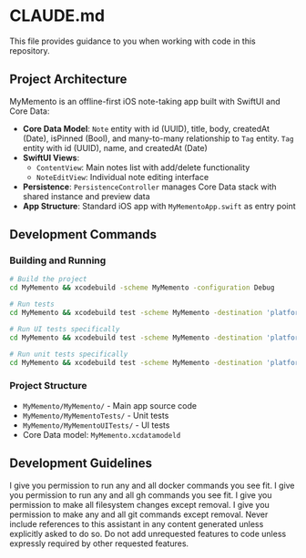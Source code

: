 # CLAUDE.md

This file provides guidance to you when working with code in this repository.

## Project Architecture

MyMemento is an offline-first iOS note-taking app built with SwiftUI and Core Data:

- **Core Data Model**: `Note` entity with id (UUID), title, body, createdAt (Date), isPinned (Bool), and many-to-many relationship to `Tag` entity. `Tag` entity with id (UUID), name, and createdAt (Date)
- **SwiftUI Views**: 
  - `ContentView`: Main notes list with add/delete functionality
  - `NoteEditView`: Individual note editing interface
- **Persistence**: `PersistenceController` manages Core Data stack with shared instance and preview data
- **App Structure**: Standard iOS app with `MyMementoApp.swift` as entry point

## Development Commands

### Building and Running
```bash
# Build the project
cd MyMemento && xcodebuild -scheme MyMemento -configuration Debug

# Run tests
cd MyMemento && xcodebuild test -scheme MyMemento -destination 'platform=iOS Simulator,name=iPhone 15'

# Run UI tests specifically
cd MyMemento && xcodebuild test -scheme MyMemento -destination 'platform=iOS Simulator,name=iPhone 15' -only-testing:MyMementoUITests

# Run unit tests specifically  
cd MyMemento && xcodebuild test -scheme MyMemento -destination 'platform=iOS Simulator,name=iPhone 15' -only-testing:MyMementoTests
```

### Project Structure
- `MyMemento/MyMemento/` - Main app source code
- `MyMemento/MyMementoTests/` - Unit tests
- `MyMemento/MyMementoUITests/` - UI tests
- Core Data model: `MyMemento.xcdatamodeld`

## Development Guidelines

I give you permission to run any and all docker commands you see fit.
I give you permission to run any and all gh commands you see fit.
I give you permission to make all filesystem changes except removal.
I give you permission to make any and all git commands except removal. 
Never include references to this assistant in any content generated unless explicitly asked to do so.
Do not add unrequested features to code unless expressly required by other requested features.
